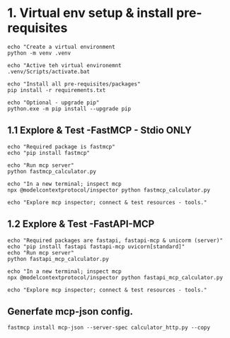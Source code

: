 # 1. Virtual env setup & install pre-requisites

```
echo "Create a virtual environment
python -m venv .venv

echo "Active teh virtual environemnt
.venv/Scripts/activate.bat

echo "Install all pre-requisites/packages"
pip install -r requirements.txt

echo "Optional - upgrade pip"
python.exe -m pip install --upgrade pip

```

## 1.1 Explore & Test -FastMCP - Stdio ONLY

```
echo "Required package is fastmcp"
echo "pip install fastmcp"

echo "Run mcp server"
python fastmcp_calculator.py

echo "In a new terminal; inspect mcp
npx @modelcontextprotocol/inspector python fastmcp_calculator.py

echo "Explore mcp inspector; connect & test resources - tools."
```


## 1.2 Explore & Test -FastAPI-MCP

```
echo "Required packages are fastapi, fastapi-mcp & unicorm (server)"
echo "pip install fastapi fastapi-mcp uvicorn[standard]"
echo "Run mcp server"
python fastapi_mcp_calculator.py

echo "In a new terminal; inspect mcp
npx @modelcontextprotocol/inspector python fastapi_mcp_calculator.py

echo "Explore mcp inspector; connect & test resources - tools."
```

## Generfate mcp-json config.
```
fastmcp install mcp-json --server-spec calculator_http.py --copy
```